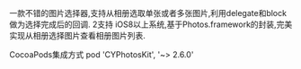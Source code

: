 一款不错的图片选择器,支持从相册选取单张或者多张图片,利用delegate和block做为选择完成后的回调.
2支持 iOS8以上系统,基于Photos.framework的封装,完美实现从相册选择图片查看相册图片列表.

CocoaPods集成方式
pod 'CYPhotosKit', '~> 2.6.0'

